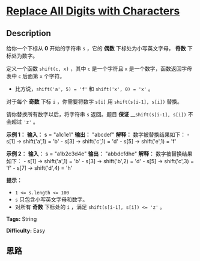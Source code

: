 # [Replace All Digits with Characters][title]

## Description

给你一个下标从 **0** 开始的字符串 `s` ，它的 **偶数** 下标处为小写英文字母， **奇数** 下标处为数字。

定义一个函数 `shift(c, x)` ，其中 `c` 是一个字符且 `x` 是一个数字，函数返回字母表中 `c` 后面第 `x` 个字符。

  * 比方说，`shift('a', 5) = 'f'` 和 `shift('x', 0) = 'x'` 。

对于每个 **奇数** 下标 `i` ，你需要将数字 `s[i]` 用 `shift(s[i-1], s[i])` 替换。

请你替换所有数字以后，将字符串 `s` 返回。题目 **保证** __`shift(s[i-1], s[i])` 不会超过 `'z'` 。

**示例 1：**
            **输入：** s = "a1c1e1"    **输出：** "abcdef"    **解释：** 数字被替换结果如下：    - s[1] -> shift('a',1) = 'b'    - s[3] -> shift('c',1) = 'd'    - s[5] -> shift('e',1) = 'f'

**示例 2：**
            **输入：** s = "a1b2c3d4e"    **输出：** "abbdcfdhe"    **解释：** 数字被替换结果如下：    - s[1] -> shift('a',1) = 'b'    - s[3] -> shift('b',2) = 'd'    - s[5] -> shift('c',3) = 'f'    - s[7] -> shift('d',4) = 'h'

**提示：**

  * `1 <= s.length <= 100`
  * `s` 只包含小写英文字母和数字。
  * 对所有 **奇数** 下标处的 `i` ，满足 `shift(s[i-1], s[i]) <= 'z'` 。


**Tags:** String

**Difficulty:** Easy

## 思路

[title]: https://leetcode-cn.com/problems/replace-all-digits-with-characters
